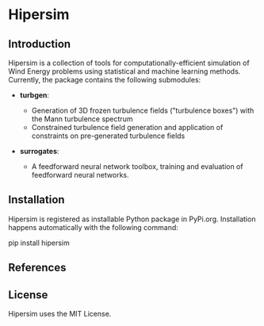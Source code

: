 # Hipersim

## Introduction
Hipersim is a collection of tools for computationally-efficient simulation of Wind Energy problems using statistical and machine learning methods. Currently, the package contains the following submodules:

- **turbgen**: 
    - Generation of 3D frozen turbulence fields ("turbulence boxes") with the Mann turbulence spectrum
    - Constrained turbulence field generation and application of constraints on pre-generated turbulence fields

- **surrogates**:
    - A feedforward neural network toolbox, training and evaluation of feedforward neural networks. 

## Installation
Hipersim is registered as installable Python package in PyPi.org. Installation happens automatically with the following command:

pip install hipersim

## References

## License
Hipersim uses the MIT License.
